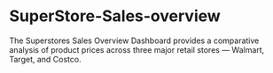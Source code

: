 # SuperStore-Sales-overview
The Superstores Sales Overview Dashboard provides a comparative analysis of product prices across three major retail stores — Walmart, Target, and Costco.
